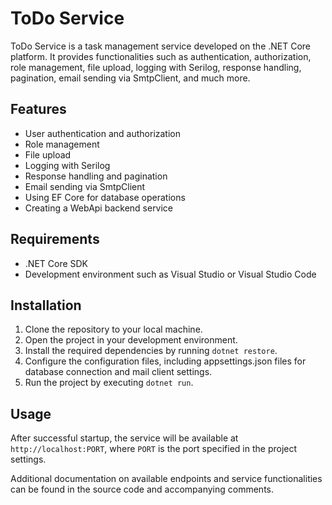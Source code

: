 # ToDo Service

ToDo Service is a task management service developed on the .NET Core platform. It provides functionalities such as authentication, authorization, role management, file upload, logging with Serilog, response handling, pagination, email sending via SmtpClient, and much more.

## Features

- User authentication and authorization
- Role management
- File upload
- Logging with Serilog
- Response handling and pagination
- Email sending via SmtpClient
- Using EF Core for database operations
- Creating a WebApi backend service

## Requirements

- .NET Core SDK
- Development environment such as Visual Studio or Visual Studio Code

## Installation

1. Clone the repository to your local machine.
2. Open the project in your development environment.
3. Install the required dependencies by running `dotnet restore`.
4. Configure the configuration files, including appsettings.json files for database connection and mail client settings.
5. Run the project by executing `dotnet run`.

## Usage

After successful startup, the service will be available at `http://localhost:PORT`, where `PORT` is the port specified in the project settings.

Additional documentation on available endpoints and service functionalities can be found in the source code and accompanying comments.


